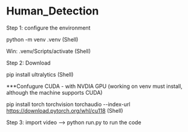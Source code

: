 # Human_Detection

Step 1: configure the environment


python -m venv .venv (Shell)


Win: .venv/Scripts/activate (Shell)


Step 2: Download 


pip install ultralytics (Shell)


***Confugure CUDA - with NVDIA GPU (working on venv must install, although the machine supports CUDA)

pip install torch torchvision torchaudio --index-url https://download.pytorch.org/whl/cu118 (Shell)



Step 3: import video --> python run.py to run the code